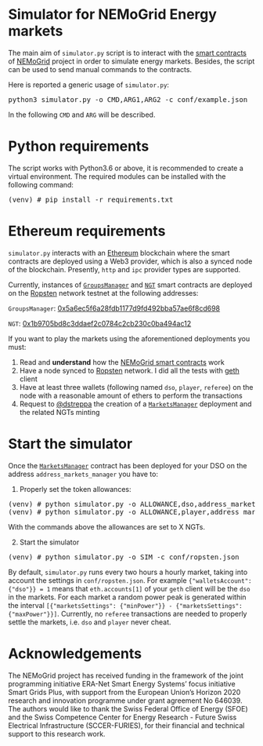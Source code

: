 # Simulator for NEMoGrid Energy markets

The main aim of `simulator.py` script is to interact with the [smart contracts](https://github.com/supsi-dacd-isaac/nemogrid-smart-contracts) 
of [NEMoGrid](http://nemogrid.eu/) project in order to simulate energy markets. Besides, the script can be used to send manual commands to the contracts.

Here is reported a generic usage of `simulator.py`:
<pre>
python3 simulator.py -o CMD,ARG1,ARG2 -c conf/example.json 
</pre>

In the following `CMD` and `ARG` will be described.

# Python requirements

The script works with Python3.6 or above, it is recommended to create a virtual environment. 
The required modules can be installed with the following command:

<pre>
(venv) # pip install -r requirements.txt
</pre>

# Ethereum requirements
`simulator.py` interacts with an [Ethereum](https://www.ethereum.org/) blockchain where the smart contracts are 
deployed using a Web3 provider, which is also a synced node of the blockchain. 
Presently, `http` and `ipc` provider types are supported. 

Currently, instances of [`GroupsManager`](https://github.com/supsi-dacd-isaac/nemogrid-smart-contracts/blob/master/contracts/GroupsManager.sol) and 
[`NGT`](https://github.com/supsi-dacd-isaac/nemogrid-smart-contracts/blob/master/contracts/NGT.sol) smart contracts are deployed on the [Ropsten](https://ropsten.etherscan.io/) network testnet at the following addresses:
  
`GroupsManager`: [0x5a6ec5f6a28fdb1177d9fd492bba57ae6f8cd698](https://ropsten.etherscan.io/address/0x5a6ec5f6a28fdb1177d9fd492bba57ae6f8cd698) 

`NGT`: [0x1b9705bd8c3ddaef2c0784c2cb230c0ba494ac12](https://ropsten.etherscan.io/address/0x1b9705bd8c3ddaef2c0784c2cb230c0ba494ac12)

If you want to play the markets using the aforementioned deployments you must:

1) Read and **understand** how the [NEMoGrid smart contracts](https://github.com/supsi-dacd-isaac/nemogrid-smart-contracts) work
2) Have a node synced to [Ropsten](https://ropsten.etherscan.io/) network. I did all the tests with [geth](https://github.com/ethereum/go-ethereum) client
3) Have at least three wallets (following named `dso`, `player`, `referee`) on the node with a reasonable amount of ethers to perform the transactions
4) Request to [@dstreppa]('https://github.com/dstreppa') the creation of a [`MarketsManager`](https://github.com/supsi-dacd-isaac/nemogrid-smart-contracts/blob/master/contracts/MarketsManager.sol) 
deployment and the related NGTs minting

# Start the simulator
Once the [`MarketsManager`](https://github.com/supsi-dacd-isaac/nemogrid-smart-contracts/blob/master/contracts/MarketsManager.sol) 
contract has been deployed for your DSO on the address `address_markets_manager` you have to:

1) Properly set the token allowances:
<pre>
(venv) # python simulator.py -o ALLOWANCE,dso,address_markets_manager,X -c conf/ropsten.json
(venv) # python simulator.py -o ALLOWANCE,player,address_markets_manager,X -c conf/ropsten.json
</pre>  

With the commands above the allowances are set to X NGTs.

2) Start the simulator

<pre>
(venv) # python simulator.py -o SIM -c conf/ropsten.json
</pre>  

By default, `simulator.py` runs every two hours a hourly market, taking into account the settings in `conf/ropsten.json`. 
For example `{"walletsAccount": {"dso"}} = 1` means that `eth.accounts[1]` of your `geth` client will be the `dso` in the markets.
For each market a random power peak is generated within the interval `[{"marketsSettings": {"minPower"}} - {"marketsSettings": {"maxPower"}}]`.
Currently, no `referee` transactions are needed to properly settle the markets, i.e. `dso` and `player` never cheat. 

# Acknowledgements
The NEMoGrid project has received funding in the framework of the joint programming initiative ERA-Net Smart Energy Systems’ focus initiative Smart Grids Plus, with support from the European Union’s Horizon 2020 research and innovation programme under grant agreement No 646039.
The authors would like to thank the Swiss Federal Office of Energy (SFOE) and the Swiss Competence Center for Energy Research - Future Swiss Electrical Infrastructure (SCCER-FURIES), for their financial and technical support to this research work.